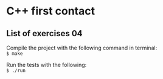 <h1> C++ first contact </h1>
<h2> List of exercises 04 </h2>

Compile the project with the following command in terminal:<br>
`$ make`

Run the tests with the following:<br>
`$ ./run`